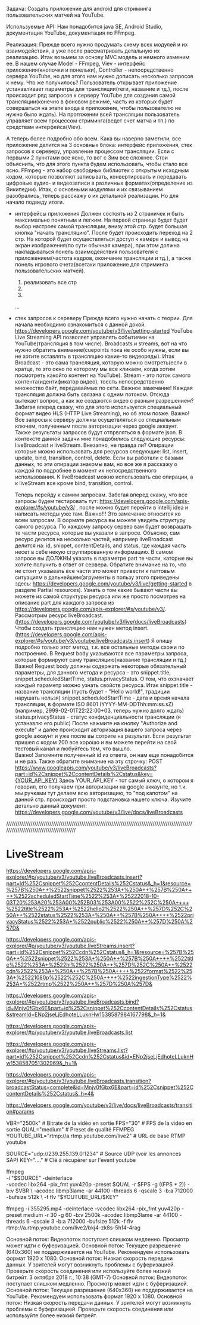 Задача:
Создать приложение для android для стриминга пользовательских матчей на YouTube.

Используемые API: 
Нам понадобится java SE, Android Studio, документация YouTube, документация по FFmpeg.

Реализация:
Прежде всего нужно продумать схему всех модулей и их взаимодействия, а уже после рассматривать детальную их реализацию. 
Итак возьмем за основу MVC модель и немного изменим ее. В нашем случае Model - FFmpeg, Viev - интерфейс приложения(кнопочки и понельки), Controller - непосредственно сервера YouTube, но для этого нам нужно дописать несколько запросов к нему.
Что же получилось? 
Пользователь открывает приложение устанавливает параметры для трансляции(теги, название и тд.), после происходит ряд запросов к серверу YouTube для создания самой трансляции(конечно в фоновом режиме, часть из которых будет совершаться на этапе входа в приложение, чтобы пользователю не нужно было ждать). На протяжении всей трансляции пользователь управляет всем процессом стриминга(ведет счет матча и тп.) по средствам интерфейса(Viev).

А теперь более подробно обо всем.
Кака вы наверно заметили, все приложение делится на 3 основных блока: интерфейс приложения, стек запросов к сереверу, управление процессом трансляции. Если с первыми 2 пунктами все ясно, то вот с 3им все сложнее. Стои объяснить, что для этого пункта будем использовать, чтобы стало все ясно. 
FFmpeg - это набор свободных библиотек с открытым исходным кодом, которые позволяют записывать, конвертировать и передавать цифровые аудио- и видеозаписи в различных форматах(определение из Википедии).
Итак, с основными модулями и их связыванием разобрались, теперь расскажу о их детальной реализации. 
Но для начало подведу итоги.

- интерфейсы приложения
    Должен состоять из 2 страничек и быть максимально понятным и легким. На первой странице будет будет выбор настроек самой трансляции, внизу этой стр. будет большая кнопка "начать трансляцию". После будет происходить переход на 2 стр. На которой будет осуществляться доступ к камере и вывод на экран изображения(по сути обычная камера), при этом должна накладываться понель взаимодействия пользователя с приложением(частота кадров, окончание трансляции и тд.), а также понель игрового счета(всетаки приложение для стриминга пользовательских матчей).  
    1) реализовать все стр 
    2) 
    3) 
    ...

- стек запросов к сереверу
    Прежде всего нужно начать с теории. 
    Для начала необходимо ознакомиться с данной докой. https://developers.google.com/youtube/v3/live/getting-started
    YouTube Live Streaming API позволяет управлять событиями на YouTube(трансляция в том числе). Broadcasts и streams, вот на что нужно обратить внимание(cuepoints пока не особо нужны, если вы не хотите вставлять в трансляцию какие-то видеоряды). 
    Итак Broadcast - это сама трансляция, которую можно смотреть(если в кратце, то это окно по которому мы все кликаем, когда хотим посмотреть какойто контент на YouTube). 
    Stream - это поток самого контента(идентификатор видео), тоесть непосредственно множество байт, передаваймых по сети. 
    Важное замечание! Каждая трансляция должна быть связана с одним потоком. Отсюда вытекает вопрос, а как же создаются видео с разным разрешением? Забигая вперед скажу, что для этого используется специальный формат видео HLS (HTTP Live Streaming), но об этом позже.
    Важно! Все запросы к серверу должны осущетвляться со специальным ключем, полученным после авторизации через google аккаунт. Также результаты запросов будут отпрвляться в формате json.
   В контексте данной задачи мне понадобились следующие ресурсы: liveBroadcast и liveStream. Внезапно, не правда ли? 
   Опирации которые можно использовать для ресурсов следующие: list, insert, update, bind, transition, control, delete. Если вы работали с базами данных, то эти опирации знакомы вам, но все же я расскажу о каждой по подробнее в момент их непосредственного использования.
   К liveBroadcast можно использовать све опирации, а к liveStream все кроме bind, transition, control. 
  
   Теперь перейду к самим запросам. Забегая вперед скажу, что все запросы будем тестировать тут: https://developers.google.com/apis-explorer/#s/youtube/v3/ , после можно будет перейти в intellij idea и написать методы уже там.
   Важно!!! Это замечание относится ко всем запросам. В формате ресурса вы можете увидеть структуру самого ресурса. По каждому запросу сервер вам будет возвращать те части ресурса, которые вы указали в запросе. Объясню, сам ресурс делится на несколько частей, например liveBroadcast делится на:  id, snippet, contentDetails, and status, где каждая часть несет в себе некую сгруппированную информацию. В самом запросе вы ДОЛЖНЫ указать в параметре part те части, каторые вы хотите получить в ответ от сервера. Обратите внимание на то, что не стоит указывать все части это может привести к паттовым ситуациям в дальнейшем(агрументы в пользу этого приведены здесь: https://developers.google.com/youtube/v3/live/getting-started в разделе Partial resources). Узнать о том какие бывают части вы можете из самой структуры ресурса или же просто посмотрев на описание part для каждого запроса из https://developers.google.com/apis-explorer/#s/youtube/v3/.
   Рассмотрим ресурс liveBroadcast. (https://developers.google.com/youtube/v3/live/docs/liveBroadcasts) 
   Чтобы создать трансляцию нам нужен метод insert. (https://developers.google.com/apis-explorer/#s/youtube/v3/youtube.liveBroadcasts.insert)
   Я опишу подробно только этот метод, т.к. все остальные методы схожи по построению.
   В Request body указываются все параметры запроса, которые формируют саму трансляцию(название трансляции и тд.)
   Важно! Request body должны содержать некоторые обязательный параметры, для данного метода и ресурса - это snippet.title, snippet.scheduledStartTime, status.privacyStatus. О том, что охзначает каждый параметр можно узнать свойств ресурса.
   Итак snippet.title - название трансляции (пусть будет - "Hello world!", традиции нарушать нельзя)
   snippet.scheduledStartTime - дата и время начала трансляции, в формате ISO 8601 (YYYY-MM-DDThh:mm:ss.sZ)  (например, 2999-02-01T22:22:00+03, теперь нужно долго ждать) 
   status.privacyStatus - статус конфиденциальности трансляции (я устанавлю его public)
   После нажмите на кнопку "Authorize and execute" и далее происходит авторизация вашего запроса через google аккаунт и уже после вы сотрите на результат. Если результат пришел с кодом 200 все хорошо и вы можете перейти на свой тестовый канал и любуйтесь тем, что вышло. 	
   Важно! Запомните полученный id из ответа, он нам еще понадобится и не раз. Также обратите внимание на эту строчку: POST https://www.googleapis.com/youtube/v3/liveBroadcasts?part=id%2Csnippet%2CcontentDetails%2Cstatus&key={YOUR_API_KEY} 
   Здесь YOUR_API_KEY - тот самый ключ, о котором я говорил, его получаем при авторизации на google аккаунте, но т.к. мы ручками тут делаем всю авторизацию, то "под капотом" на данной стр. происходит просто подстановка нашего ключа.
   Изучите детально данный документ: https://developers.google.com/youtube/v3/live/docs/liveBroadcasts
   
////////////////////////////////////////////////////////////////////////////////////////////////////////////////////////////////////////

# LiveStream
https://developers.google.com/apis-explorer/#p/youtube/v3/youtube.liveBroadcasts.insert?part=id%252Csnippet%252CcontentDetails%252Cstatus&_h=1&resource=%257B%250A++%2522snippet%2522%253A+%250A++%257B%250A++++%2522scheduledStartTime%2522%253A+%25222018-10-03T20%253A20%253A00%252B03%253A00%2522%252C%250A++++%2522title%2522%253A+%2522hello2%2522%250A++%257D%252C%250A++%2522status%2522%253A+%250A++%257B%250A++++%2522privacyStatus%2522%253A+%2522public%2522%250A++%257D%250A%257D&

https://developers.google.com/apis-explorer/#p/youtube/v3/youtube.liveStreams.insert?part=id%252Csnippet%252Ccdn%252Cstatus&_h=1&resource=%257B%250A++%2522snippet%2522%253A+%250A++%257B%250A++++%2522title%2522%253A+%2522hi%2522%250A++%257D%252C%250A++%2522cdn%2522%253A+%250A++%257B%250A++++%2522format%2522%253A+%25221080p%2522%252C%250A++++%2522ingestionType%2522%253A+%2522rtmp%2522%250A++%257D%250A%257D&

https://developers.google.com/apis-explorer/#p/youtube/v3/youtube.liveBroadcasts.bind?id=Mnjv0fGbx6E&part=id%252Csnippet%252CcontentDetails%252Cstatus&streamId=ENp2jseLjEdhoteLLuknHw1538587984167798&_h=1&

https://developers.google.com/apis-explorer/#p/youtube/v3/youtube.liveBroadcasts.list

https://developers.google.com/apis-explorer/#p/youtube/v3/youtube.liveStreams.list?part=id%252Csnippet%252Ccdn%252Cstatus&id=ENp2jseLjEdhoteLLuknHw1538587051302969&_h=1&

https://developers.google.com/apis-explorer/#p/youtube/v3/youtube.liveBroadcasts.transition?broadcastStatus=complete&id=Mnjv0fGbx6E&part=id%252Csnippet%252CcontentDetails%252Cstatus&_h=4&

https://developers.google.com/youtube/v3/live/docs/liveBroadcasts/transition#params

VBR="2500k"                                    # Bitrate de la vidéo en sortie
FPS="30"                                       # FPS de la vidéo en sortie
QUAL="medium"                                  # Preset de qualité FFMPEG
YOUTUBE_URL="rtmp://a.rtmp.youtube.com/live2"  # URL de base RTMP youtube

SOURCE="udp://239.255.139.0:1234"              # Source UDP (voir les annonces SAP)
KEY="...."                                     # Clé à récupérer sur l'event youtube

ffmpeg \
    -i "$SOURCE" -deinterlace \
    -vcodec libx264 -pix_fmt yuv420p -preset $QUAL -r $FPS -g $(($FPS * 2)) -b:v $VBR \
    -acodec libmp3lame -ar 44100 -threads 6 -qscale 3 -b:a 712000 -bufsize 512k \
    -f flv "$YOUTUBE_URL/$KEY"
    
    
    
   ffmpeg -i 355295.mp4 -deinterlace -vcodec libx264 -pix_fmt yuv420p -preset medium -r 30 -g 60 -b:v 2500k -acodec libmp3lame -ar 44100 -threads 6 -qscale 3 -b:a 712000 -bufsize 512k -f flv rtmp://a.rtmp.youtube.com/live2/bkj4-zk8s-5h14-4rag
    
    

Основной поток:
Видеопоток поступает слишком медленно. Просмотр может идти с буферизацией.
Основной поток:
Текущее разрешение (640x360) не поддерживается на YouTube. Рекомендуем использовать формат 1920 x 1080.
Основной поток:
Низкая скорость передачи данных. У зрителей могут возникнуть проблемы с буферизацией. Проверьте скорость соединения или используйте более низкий битрейт.
3 октября 2018 г., 10:38 (GMT-7)
Основной поток:
Видеопоток поступает слишком медленно. Просмотр может идти с буферизацией.
Основной поток:
Текущее разрешение (640x360) не поддерживается на YouTube. Рекомендуем использовать формат 1920 x 1080.
Основной поток:
Низкая скорость передачи данных. У зрителей могут возникнуть проблемы с буферизацией. Проверьте скорость соединения или используйте более низкий битрейт.
